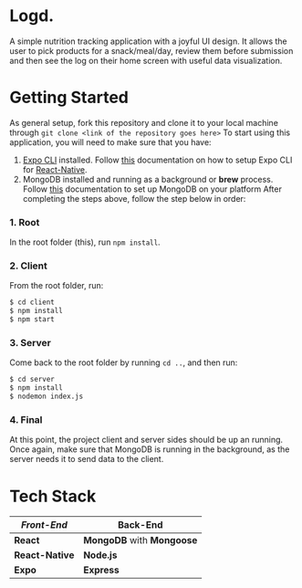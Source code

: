 # Logd.

A simple nutrition tracking application with a joyful UI design. It allows the user to pick products for a snack/meal/day, review them before submission and then see the log on their home screen with useful data visualization.

# Getting Started

As general setup, fork this repository and clone it to your local machine through `git clone <link of the repository goes here>`
To start using this application, you will need to make sure that you have:

1. [Expo CLI](https://www.google.com/url?sa=t&rct=j&q=&esrc=s&source=web&cd=&cad=rja&uact=8&ved=2ahUKEwiZx5ujyYTrAhUQAxAIHXUBCHwQFjAAegQIARAB&url=https%3A%2F%2Fdocs.expo.io%2Fworkflow%2Fexpo-cli%2F&usg=AOvVaw3tUXMcupxXA_6qZNa5eelg) installed. Follow [this](https://reactnative.dev/docs/environment-setup) documentation on how to setup Expo CLI for [React-Native](https://reactnative.dev/docs/getting-started).
2. MongoDB installed and running as a background or **brew** process. Follow [this](https://docs.mongodb.com/manual/administration/install-community/) documentation to set up MongoDB on your platform
   After completing the steps above, follow the step below in order:

### 1. Root

In the root folder (this), run `npm install`.

### 2. Client

From the root folder, run:

```sh
$ cd client
$ npm install
$ npm start
```

### 3. Server

Come back to the root folder by running `cd ..`, and then run:

```sh
$ cd server
$ npm install
$ nodemon index.js
```

### 4. Final

At this point, the project client and server sides should be up an running. Once again, make sure that MongoDB is running in the background, as the server needs it to send data to the client.

# Tech Stack

| _Front-End_      | Back-End                      |
| ---------------- | ----------------------------- |
| **React**        | **MongoDB** with **Mongoose** |
| **React-Native** | **Node.js**                   |
| **Expo**         | **Express**                   |
